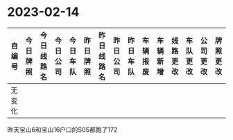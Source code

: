 # 2023-02-14
| 自编号      | 今日牌照      | 今日线路名   | 今日公司  | 今日车队 | 昨日牌照      | 昨日线路名   | 昨日公司  | 昨日车队 | 车辆报废 | 车辆新增 | 线路更改  | 车队更改  | 公司更改 | 牌照更改 |
|----------|-----------|---------|-------|------|-----------|---------|-------|------|------|------|-------|-------|------|------|
| 无变化 |

昨天宝山6和宝山16户口的S0S都跑了172
